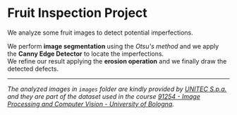 # Fruit Inspection Project

We analyze some fruit images to detect potential imperfections.

We perform **image segmentation** using the *Otsu's method* and we apply the **Canny Edge Detector** to locate the imperfections.  
We refine our result applying the **erosion operation** and we finally draw the detected defects.

------------------
*The analyzed images in `images` folder are kindly provided by [UNITEC S.p.a.](http://www.unitec-group.com/) and they are part of the dataset used in the course [91254 - Image Processing and Computer Vision - University of Bologna](https://www.unibo.it/en/teaching/course-unit-catalogue/course-unit/2019/446598).*
